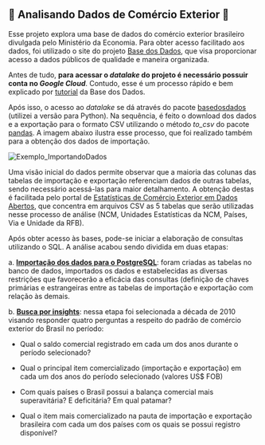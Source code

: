 ##  🚢 Analisando Dados de Comércio Exterior 🚢

Esse projeto explora uma base de dados do comércio exterior brasileiro divulgada pelo Ministério da Economia. Para obter acesso facilitado aos dados, foi utilizado o site do projeto [Base dos Dados](https://basedosdados.org/dataset/br-me-comex-stat?bdm_table=municipio_exportacao), que visa proporcionar acesso a dados públicos de qualidade e maneira organizada.



Antes de tudo, **para acessar o _datalake_ do projeto é necessário possuir conta no _Google Cloud_**. Contudo, esse é um processo rápido e bem explicado por [tutorial](https://basedosdados.github.io/mais/access_data_bq/) da Base dos Dados. 



Após isso, o acesso ao _datalake_ se dá através do pacote [basedosdados](https://pypi.org/project/basedosdados/) (utilizei a versão para Python). Na sequência, é feito o download dos dados e a exportação para o formato CSV utilizando o método _to_csv_ do pacote [pandas](https://pandas.pydata.org/). A imagem abaixo ilustra esse processo, que foi realizado também para a obtenção dos dados de importação.

![Exemplo_ImportandoDados](https://user-images.githubusercontent.com/60938249/214632078-50e38b98-8f8f-41d4-a718-ceb077f78fcb.png)



Uma visão inicial do dados permite observar que a maioria das colunas das tabelas de importação e exportação referenciam dados de outras tabelas, sendo necessário acessá-las para maior detalhamento. A obtenção destas é facilitada pelo portal de [Estatísticas de Comércio Exterior em Dados Abertos](https://www.gov.br/produtividade-e-comercio-exterior/pt-br/assuntos/comercio-exterior/estatisticas/base-de-dados-bruta), que concentra em arquivos CSV as 5 tabelas que serão utilizadas nesse processo de análise (NCM, Unidades Estatísticas da NCM, Países, Via e Unidade da RFB).



Após obter acesso às bases, pode-se iniciar a elaboração de consultas utilizando o SQL. A análise acabou sendo dividida em duas etapas:

  a. **[Importação dos dados para o PostgreSQL](https://github.com/angelodbarros/analise_comex/blob/main/importacao_dados.sql)**: foram criadas as tabelas no banco de dados, importados os dados e estabelecidas as diversas restrições que favorecerão a eficácia das consultas (definição de chaves primárias e estrangeiras entre as tabelas de importação e exportação com relação às demais.
  
  b. **[Busca por insights](https://github.com/angelodbarros/analise_comex/blob/main/analise_exploratoria.sql)**: nessa etapa foi selecionada a década de 2010 visando responder quatro perguntas a respeito do padrão de comércio exterior do Brasil no período:
  
  - Qual o saldo comercial registrado em cada um dos anos durante o período selecionado?
  
  - Qual o principal item comercializado (importação e exportação) em cada um dos anos do período selecionado (valores US$ FOB)

  - Com quais países o Brasil possui a balança comercial mais superavitária? E deficitária? Em qual patamar?
  
  - Qual o item mais comercializado na pauta de importação e exportação brasileira com cada um dos países com os quais se possui registro disponível?
